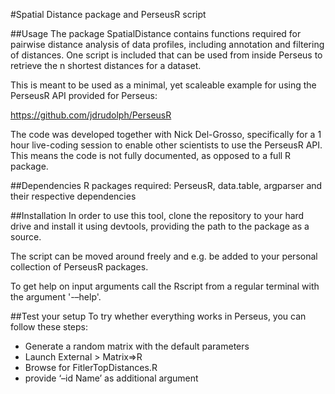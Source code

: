 #Spatial Distance package and PerseusR script


##Usage
The package SpatialDistance contains functions required for pairwise distance analysis of data profiles, including annotation and filtering of distances. One script is included that can be used from inside Perseus to retrieve the n shortest distances for a dataset.

This is meant to be used as a minimal, yet scaleable example for using the PerseusR API provided for Perseus:

https://github.com/jdrudolph/PerseusR

The code was developed together with Nick Del-Grosso, specifically for a 1 hour live-coding session to enable other scientists to use the PerseusR API. This means the code is not fully documented, as opposed to a full R package.

##Dependencies
R packages required: PerseusR, data.table, argparser and their respective dependencies

##Installation
In order to use this tool, clone the repository to your hard drive and install it using devtools, providing the path to the package as a source.

The script can be moved around freely and e.g. be added to your personal collection of PerseusR packages.

To get help on input arguments call the Rscript from a regular terminal with the argument '-–help'.

##Test your setup
To try whether everything works in Perseus, you can follow these steps:

 - Generate a random matrix with the default parameters
 - Launch External > Matrix=>R
 - Browse for FitlerTopDistances.R
 - provide ‘–id Name’ as additional argument
